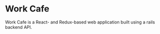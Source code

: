 # Work Cafe

Work Cafe is a React- and Redux-based web application built
using a rails backend API. 
